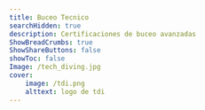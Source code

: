 ```yaml
---
title: Buceo Tecnico
searchHidden: true
description: Certificaciones de buceo avanzadas
ShowBreadCrumbs: true
ShowShareButtons: false
showToc: false
Image: /tech_diving.jpg
cover:
    image: /tdi.png
    alttext: logo de tdi
---
```

